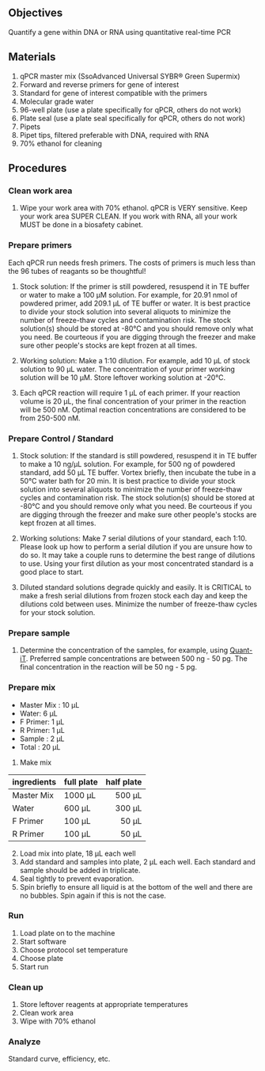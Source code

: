 ## Objectives
Quantify a gene within DNA or RNA using quantitative real-time PCR

## Materials
1. qPCR master mix (SsoAdvanced Universal SYBR® Green Supermix)
2. Forward and reverse primers for gene of interest
3. Standard for gene of interest compatible with the primers
4. Molecular grade water
5. 96-well plate (use a plate specifically for qPCR, others do not work)
6. Plate seal (use a plate seal specifically for qPCR, others do not work)
7. Pipets
8. Pipet tips, filtered preferable with DNA, required with RNA
9. 70% ethanol for cleaning

## Procedures
### Clean work area
1. Wipe your work area with 70% ethanol. qPCR is VERY sensitive. Keep your work area SUPER CLEAN. If you work with RNA, all your work MUST be done in a biosafety cabinet.

### Prepare primers 

Each qPCR run needs fresh primers.  The costs of primers is much less than the 96 tubes of reagants so be thoughtful!  

1. Stock solution: If the primer is still powdered, resuspend it in TE buffer or water to make a 100 µM solution. For example, for 20.91 nmol of powdered primer, add 209.1 µL of TE buffer or water. It is best practice to divide your stock solution into several aliquots to minimize the number of freeze-thaw cycles and contamination risk. The stock solution(s) should be stored at -80°C and you should remove only what you need. Be courteous if you are digging through the freezer and make sure other people's stocks are kept frozen at all times.

2. Working solution: Make a 1:10 dilution. For example, add 10 µL of stock solution to 90 µL water. The concentration of your primer working solution will be 10 µM. Store leftover working solution at -20°C.

3. Each qPCR reaction will require 1 µL of each primer. If your reaction volume is 20 µL, the final concentration of your primer in the reaction will be 500 nM. Optimal reaction concentrations are considered to be from 250-500 nM.

### Prepare Control / Standard
1. Stock solution: If the standard is still powdered, resuspend it in TE buffer to make a 10 ng/µL solution. For example, for 500 ng of powdered standard, add 50 µL TE buffer. Vortex briefly, then incubate the tube in a 50°C water bath for 20 min. It is best practice to divide your stock solution into several aliquots to minimize the number of freeze-thaw cycles and contamination risk. The stock solution(s) should be stored at -80°C and you should remove only what you need. Be courteous if you are digging through the freezer and make sure other people's stocks are kept frozen at all times.

2. Working solutions: Make 7 serial dilutions of your standard, each 1:10. Please look up how to perform a serial dilution if you are unsure how to do so. It may take a couple runs to determine the best range of dilutions to use. Using your first dilution as your most concentrated standard is a good place to start.

3. Diluted standard solutions degrade quickly and easily. It is CRITICAL to make a fresh serial dilutions from frozen stock each day and keep the dilutions cold between uses. Minimize the number of freeze-thaw cycles for your stock solution.

### Prepare sample
1. Determine the concentration of the samples, for example, using [Quant-iT](https://github.com/germs-lab/SOPs/blob/master/DNA_SOPs/Quant-iT_dsDNA_Assay.md). Preferred sample concentrations are between 500 ng - 50 pg. The final concentration in the reaction will be 50 ng - 5 pg.

### Prepare mix
* Master Mix : 10 µL
* Water: 6 µL
* F Primer: 1 µL
* R Primer: 1 µL
* Sample : 2 µL
* Total : 20 µL

1. Make mix

| ingredients | full plate | half plate |
| :--------- | --------- | ---------: |  
| Master Mix | 1000 µL | 500 µL |
| Water | 600 µL | 300 µL |
| F Primer | 100 µL | 50 µL |
| R Primer | 100 µL | 50 µL |

2. Load mix into plate, 18 µL each well
3. Add standard and samples into plate, 2 µL each well. Each standard and sample should be added in triplicate.
4. Seal tightly to prevent evaporation.
5. Spin briefly to ensure all liquid is at the bottom of the well and there are no bubbles. Spin again if this is not the case.

### Run
1. Load plate on to the machine
2. Start software
3. Choose protocol set temperature
4. Choose plate
5. Start run

### Clean up
1. Store leftover reagents at appropriate temperatures
2. Clean work area
3. Wipe with 70% ethanol 

### Analyze 
Standard curve, efficiency, etc.
